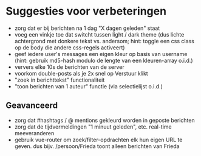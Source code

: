 # Suggesties voor verbeteringen

- zorg dat er bij berichten na 1 dag "X dagen geleden" staat
- voeg een vinkje toe dat switcht tussen light / dark theme
  (dus lichte achtergrond met donkere tekst vs. andersom;
   hint: toggle een css class op de body die andere css-regels activeert)
- geef iedere user's messages een eigen kleur op basis van username
  (hint: gebruik md5-hash modulo de lengte van een kleuren-array o.i.d.)
- ververs elke 10s de berichten van de server
- voorkom double-posts als je 2x snel op Verstuur klikt
- "zoek in berichttekst" functionaliteit
- "toon berichten van 1 auteur" functie (via selectielijst o.i.d.)

## Geavanceerd
- zorg dat #hashtags / @ mentions gekleurd worden in geposte berichten
- zorg dat de tijdvermeldingen "1 minuut geleden", etc. real-time meeveranderen
- gebruik vue-router om zoek/filter-opdrachten elk hun eigen URL te geven.
  dus bijv. /persoon/Frieda toont alleen berichten van Frieda
